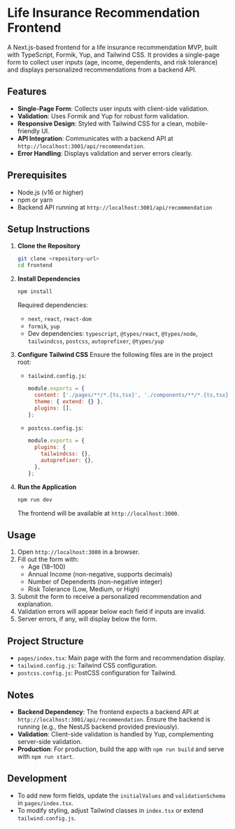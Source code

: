 # Life Insurance Recommendation Frontend

A Next.js-based frontend for a life insurance recommendation MVP, built with TypeScript, Formik, Yup, and Tailwind CSS. It provides a single-page form to collect user inputs (age, income, dependents, and risk tolerance) and displays personalized recommendations from a backend API.

## Features

- **Single-Page Form**: Collects user inputs with client-side validation.
- **Validation**: Uses Formik and Yup for robust form validation.
- **Responsive Design**: Styled with Tailwind CSS for a clean, mobile-friendly UI.
- **API Integration**: Communicates with a backend API at `http://localhost:3001/api/recommendation`.
- **Error Handling**: Displays validation and server errors clearly.

## Prerequisites

- Node.js (v16 or higher)
- npm or yarn
- Backend API running at `http://localhost:3001/api/recommendation`

## Setup Instructions

1. **Clone the Repository**
   ```bash
   git clone <repository-url>
   cd frontend
   ```

2. **Install Dependencies**
   ```bash
   npm install
   ```
   Required dependencies:
   - `next`, `react`, `react-dom`
   - `formik`, `yup`
   - Dev dependencies: `typescript`, `@types/react`, `@types/node`, `tailwindcss`, `postcss`, `autoprefixer`, `@types/yup`

3. **Configure Tailwind CSS**
   Ensure the following files are in the project root:
   - `tailwind.config.js`:
     ```javascript
     module.exports = {
       content: ['./pages/**/*.{ts,tsx}', './components/**/*.{ts,tsx}'],
       theme: { extend: {} },
       plugins: [],
     };
     ```
   - `postcss.config.js`:
     ```javascript
     module.exports = {
       plugins: {
         tailwindcss: {},
         autoprefixer: {},
       },
     };
     ```

4. **Run the Application**
   ```bash
   npm run dev
   ```
   The frontend will be available at `http://localhost:3000`.

## Usage

1. Open `http://localhost:3000` in a browser.
2. Fill out the form with:
   - Age (18–100)
   - Annual Income (non-negative, supports decimals)
   - Number of Dependents (non-negative integer)
   - Risk Tolerance (Low, Medium, or High)
3. Submit the form to receive a personalized recommendation and explanation.
4. Validation errors will appear below each field if inputs are invalid.
5. Server errors, if any, will display below the form.

## Project Structure

- `pages/index.tsx`: Main page with the form and recommendation display.
- `tailwind.config.js`: Tailwind CSS configuration.
- `postcss.config.js`: PostCSS configuration for Tailwind.

## Notes

- **Backend Dependency**: The frontend expects a backend API at `http://localhost:3001/api/recommendation`. Ensure the backend is running (e.g., the NestJS backend provided previously).
- **Validation**: Client-side validation is handled by Yup, complementing server-side validation.
- **Production**: For production, build the app with `npm run build` and serve with `npm run start`.

## Development

- To add new form fields, update the `initialValues` and `validationSchema` in `pages/index.tsx`.
- To modify styling, adjust Tailwind classes in `index.tsx` or extend `tailwind.config.js`.